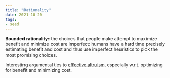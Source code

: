 ```yaml
---
title: "Rationality"
date: 2021-10-20
tags:
- seed
---
```


**Bounded rationality:** the choices that people make attempt to maximize benefit and minimize cost are imperfect: humans have a hard time precisely estimating benefit and cost and thus use imperfect heuristics to pick the most promising choices.

Interesting argumental ties to [effective altruism](thoughts/effective%20altruism.md), especially w.r.t. optimizing for benefit and minimizing cost.